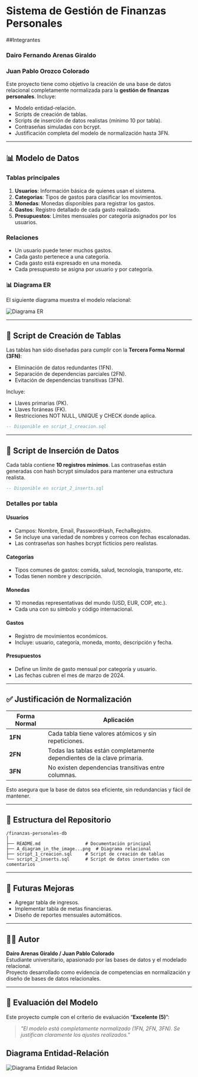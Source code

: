 # Sistema de Gestión de Finanzas Personales

##Integrantes
### Dairo Fernando Arenas Giraldo
### Juan Pablo Orozco Colorado

Este proyecto tiene como objetivo la creación de una base de datos relacional completamente normalizada para la **gestión de finanzas personales**. Incluye:

- Modelo entidad-relación.
- Scripts de creación de tablas.
- Scripts de inserción de datos realistas (mínimo 10 por tabla).
- Contraseñas simuladas con bcrypt.
- Justificación completa del modelo de normalización hasta 3FN.

---

## 📊 Modelo de Datos

### Tablas principales

1. **Usuarios**: Información básica de quienes usan el sistema.
2. **Categorias**: Tipos de gastos para clasificar los movimientos.
3. **Monedas**: Monedas disponibles para registrar los gastos.
4. **Gastos**: Registro detallado de cada gasto realizado.
5. **Presupuestos**: Límites mensuales por categoría asignados por los usuarios.

### Relaciones

- Un usuario puede tener muchos gastos.
- Cada gasto pertenece a una categoría.
- Cada gasto está expresado en una moneda.
- Cada presupuesto se asigna por usuario y por categoría.

### 📊 Diagrama ER

El siguiente diagrama muestra el modelo relacional:

![Diagrama ER](A_diagram_in_the_image_depicts_a_database_schema_f.png)

---

## 📝 Script de Creación de Tablas

Las tablas han sido diseñadas para cumplir con la **Tercera Forma Normal (3FN)**:

- Eliminación de datos redundantes (1FN).
- Separación de dependencias parciales (2FN).
- Evitación de dependencias transitivas (3FN).

Incluye:

- Llaves primarias (PK).
- Llaves foráneas (FK).
- Restricciones NOT NULL, UNIQUE y CHECK donde aplica.

```sql
-- Disponible en script_1_creacion.sql
```

---

## 📄 Script de Inserción de Datos

Cada tabla contiene **10 registros mínimos**. Las contraseñas están generadas con hash bcrypt simulados para mantener una estructura realista.

```sql
-- Disponible en script_2_inserts.sql
```

### Detalles por tabla

#### Usuarios
- Campos: Nombre, Email, PasswordHash, FechaRegistro.
- Se incluye una variedad de nombres y correos con fechas escalonadas.
- Las contraseñas son hashes bcrypt ficticios pero realistas.

#### Categorías
- Tipos comunes de gastos: comida, salud, tecnología, transporte, etc.
- Todas tienen nombre y descripción.

#### Monedas
- 10 monedas representativas del mundo (USD, EUR, COP, etc.).
- Cada una con su símbolo y código internacional.

#### Gastos
- Registro de movimientos económicos.
- Incluye: usuario, categoría, moneda, monto, descripción y fecha.

#### Presupuestos
- Define un límite de gasto mensual por categoría y usuario.
- Las fechas cubren el mes de marzo de 2024.

---

## ✅ Justificación de Normalización

| Forma Normal | Aplicación |
|--------------|-------------|
| **1FN** | Cada tabla tiene valores atómicos y sin repeticiones. |
| **2FN** | Todas las tablas están completamente dependientes de la clave primaria. |
| **3FN** | No existen dependencias transitivas entre columnas. |

Esto asegura que la base de datos sea eficiente, sin redundancias y fácil de mantener.

---

## 📁 Estructura del Repositorio

```
/finanzas-personales-db
│
├── README.md                 # Documentación principal
├── A_diagram_in_the_image...png  # Diagrama relacional
├── script_1_creacion.sql     # Script de creación de tablas
└── script_2_inserts.sql      # Script de datos insertados con comentarios
```

---

## 🚀 Futuras Mejoras

- Agregar tabla de ingresos.
- Implementar tabla de metas financieras.
- Diseño de reportes mensuales automáticos.

---

## 👨‍💼 Autor

**Dairo Arenas Giraldo / Juan Pablo Colorado**  
Estudiante universitario, apasionado por las bases de datos y el modelado relacional.  
Proyecto desarrollado como evidencia de competencias en normalización y diseño de bases de datos relacionales.

---

## 🌟 Evaluación del Modelo

Este proyecto cumple con el criterio de evaluación “**Excelente (5)**”:

> *"El modelo está completamente normalizado (1FN, 2FN, 3FN). Se justifican claramente los ajustes realizados."*

## Diagrama Entidad-Relación
![Diagrama Entidad Relacion](https://github.com/user-attachments/assets/b022823e-dc76-4c8a-b787-4e5336e2f77a)


